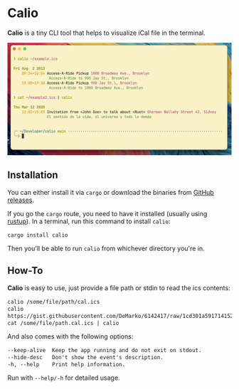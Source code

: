 # Calio

**Calio** is a tiny CLI tool that helps to visualize iCal file in the terminal.

![CALIO](https://github.com/oscarmcm/calio/blob/main/calio.png?raw=true)

## Installation

You can either install it via `cargo` or download the binaries from [GitHub releases](https://github.com/oscarmcm/calio/releases/).

If you go the `cargo` route, you need to have it installed (usually using [rustup](https://rustup.rs)). In a terminal, run this command to install `calio`:

```
cargo install calio
```

Then you'll be able to run `calio` from whichever directory you're in.

## How-To

**Calio** is easy to use, just provide a file path or stdin to read the
ics contents:

```
calio /some/file/path/cal.ics
calio https://gist.githubusercontent.com/DeMarko/6142417/raw/1cd301a5917141524b712f92c2e955e86a1add19/sample.ics
cat /some/file/path.cal.ics | calio
```

And also comes with the following options:

```
--keep-alive  Keep the app running and do not exit on stdout.
--hide-desc   Don't show the event's description.
-h, --help    Print help information.
```

Run with `--help/-h` for detailed usage.
